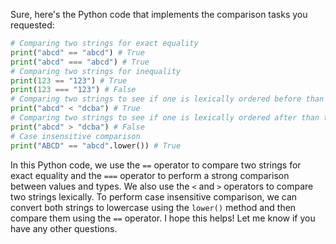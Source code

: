 Sure, here's the Python code that implements the comparison tasks you requested:
```python
# Comparing two strings for exact equality
print("abcd" == "abcd") # True
print("abcd" === "abcd") # True
# Comparing two strings for inequality
print(123 == "123") # True
print(123 === "123") # False
# Comparing two strings to see if one is lexically ordered before than the other
print("abcd" < "dcba") # True
# Comparing two strings to see if one is lexically ordered after than the other
print("abcd" > "dcba") # False
# Case insensitive comparison
print("ABCD" == "abcd".lower()) # True
```
In this Python code, we use the `==` operator to compare two strings for exact equality and the `===` operator to perform a strong comparison between values and types. We also use the `<` and `>` operators to compare two strings lexically. 
To perform case insensitive comparison, we can convert both strings to lowercase using the `lower()` method and then compare them using the `==` operator.
I hope this helps! Let me know if you have any other questions.

